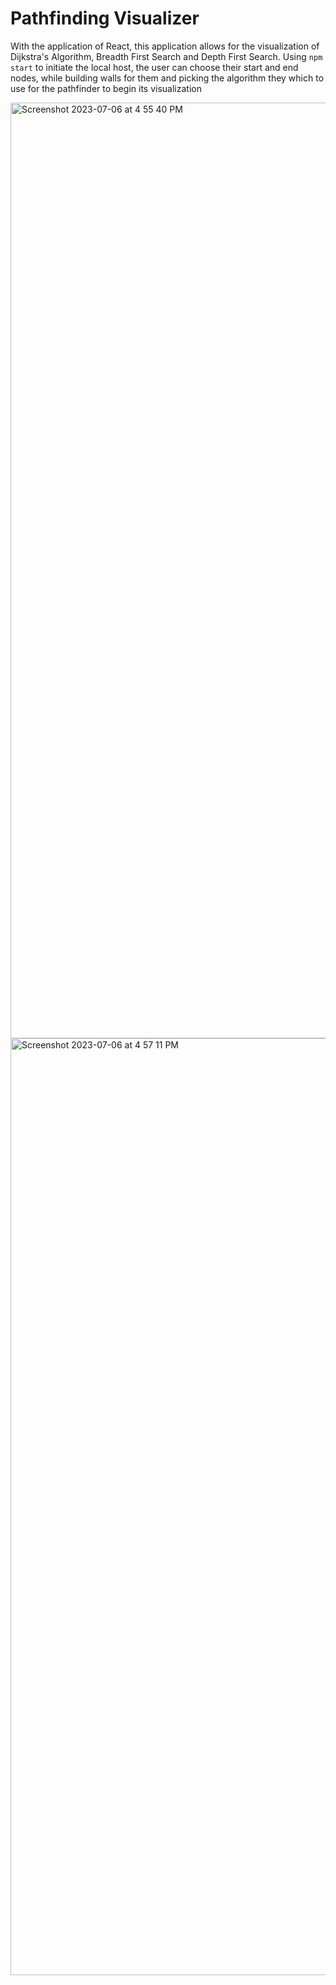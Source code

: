 # Pathfinding Visualizer

With the application of React, this application allows for the visualization of Dijkstra's Algorithm, Breadth First Search and Depth First Search. Using `npm start` to initiate the local host, the user can choose their start and end nodes, while building walls for them and picking the algorithm they which to use for the pathfinder to begin its visualization


<img width="1497" alt="Screenshot 2023-07-06 at 4 55 40 PM" src="https://github.com/sahibrao/Pathfinding-Visualizer/assets/57159146/223b1b9b-501a-411c-86b3-5e2cdd4c209a">
<img width="1499" alt="Screenshot 2023-07-06 at 4 57 11 PM" src="https://github.com/sahibrao/Pathfinding-Visualizer/assets/57159146/6d8225e8-00ef-43c2-8b37-29b286700e4c">
